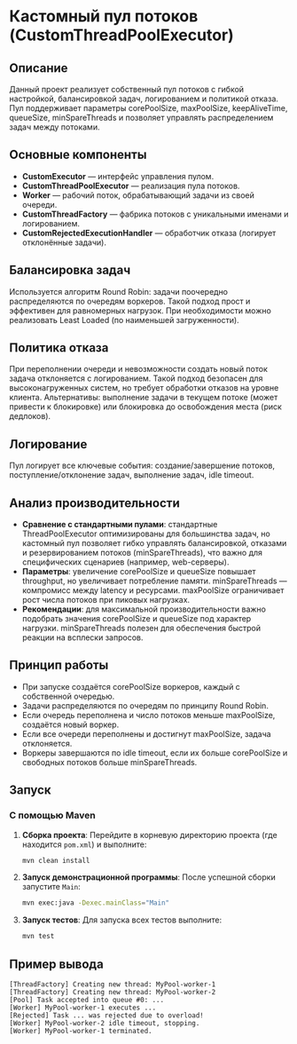 # Кастомный пул потоков (CustomThreadPoolExecutor)

## Описание

Данный проект реализует собственный пул потоков с гибкой настройкой, балансировкой задач, логированием и политикой отказа. Пул поддерживает параметры corePoolSize, maxPoolSize, keepAliveTime, queueSize, minSpareThreads и позволяет управлять распределением задач между потоками.

## Основные компоненты
- **CustomExecutor** — интерфейс управления пулом.
- **CustomThreadPoolExecutor** — реализация пула потоков.
- **Worker** — рабочий поток, обрабатывающий задачи из своей очереди.
- **CustomThreadFactory** — фабрика потоков с уникальными именами и логированием.
- **CustomRejectedExecutionHandler** — обработчик отказа (логирует отклонённые задачи).

## Балансировка задач
Используется алгоритм Round Robin: задачи поочередно распределяются по очередям воркеров. Такой подход прост и эффективен для равномерных нагрузок. При необходимости можно реализовать Least Loaded (по наименьшей загруженности).

## Политика отказа
При переполнении очереди и невозможности создать новый поток задача отклоняется с логированием. Такой подход безопасен для высоконагруженных систем, но требует обработки отказов на уровне клиента. Альтернативы: выполнение задачи в текущем потоке (может привести к блокировке) или блокировка до освобождения места (риск дедлоков).

## Логирование
Пул логирует все ключевые события: создание/завершение потоков, поступление/отклонение задач, выполнение задач, idle timeout.

## Анализ производительности
- **Сравнение с стандартными пулами**: стандартные ThreadPoolExecutor оптимизированы для большинства задач, но кастомный пул позволяет гибко управлять балансировкой, отказами и резервированием потоков (minSpareThreads), что важно для специфических сценариев (например, web-серверы).
- **Параметры**: увеличение corePoolSize и queueSize повышает throughput, но увеличивает потребление памяти. minSpareThreads — компромисс между latency и ресурсами. maxPoolSize ограничивает рост числа потоков при пиковых нагрузках.
- **Рекомендации**: для максимальной производительности важно подобрать значения corePoolSize и queueSize под характер нагрузки. minSpareThreads полезен для обеспечения быстрой реакции на всплески запросов.

## Принцип работы
- При запуске создаётся corePoolSize воркеров, каждый с собственной очередью.
- Задачи распределяются по очередям по принципу Round Robin.
- Если очередь переполнена и число потоков меньше maxPoolSize, создаётся новый воркер.
- Если все очереди переполнены и достигнут maxPoolSize, задача отклоняется.
- Воркеры завершаются по idle timeout, если их больше corePoolSize и свободных потоков больше minSpareThreads.

## Запуск

### С помощью Maven

1.  **Сборка проекта**: Перейдите в корневую директорию проекта (где находится `pom.xml`) и выполните:
    ```bash
    mvn clean install
    ```

2.  **Запуск демонстрационной программы**: После успешной сборки запустите `Main`:
    ```bash
    mvn exec:java -Dexec.mainClass="Main"
    ```

3.  **Запуск тестов**: Для запуска всех тестов выполните:
    ```bash
    mvn test
    ```

## Пример вывода
```
[ThreadFactory] Creating new thread: MyPool-worker-1
[ThreadFactory] Creating new thread: MyPool-worker-2
[Pool] Task accepted into queue #0: ...
[Worker] MyPool-worker-1 executes ...
[Rejected] Task ... was rejected due to overload!
[Worker] MyPool-worker-2 idle timeout, stopping.
[Worker] MyPool-worker-1 terminated.
``` 